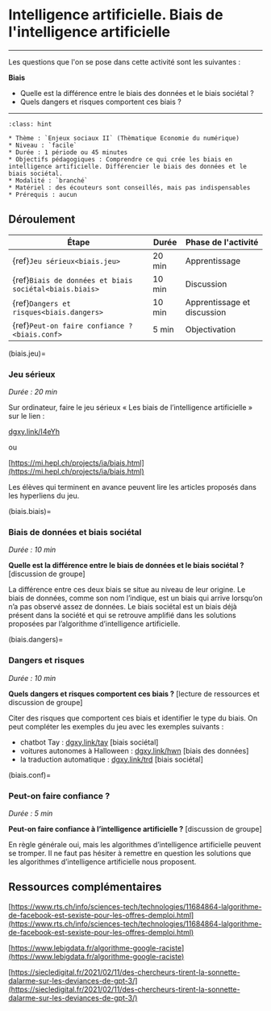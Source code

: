 # Intelligence artificielle. Biais de l'intelligence artificielle

---- 

Les questions que l'on se pose dans cette activité sont les suivantes :

**Biais**
* Quelle est la différence entre le biais des données et le biais sociétal ? 
* Quels dangers et risques comportent ces biais ?


----

```{admonition} Intelligence artificielle. Biais de l'intelligence artificielle
:class: hint

* Thème : `Enjeux sociaux II` (Thèmatique Economie du numérique)
* Niveau : `facile`
* Durée : 1 période ou 45 minutes
* Objectifs pédagogiques : Comprendre ce qui crée les biais en intelligence artificielle. Différencier le biais des données et le biais sociétal.
* Modalité : `branché`
* Matériel : des écouteurs sont conseillés, mais pas indispensables
* Prérequis : aucun

```

## Déroulement


| Étape                                   | Durée  | Phase de l'activité   | 
|---------------------------------------|------ |---------------------|
| {ref}`Jeu sérieux<biais.jeu>`                    | 20 min  | Apprentissage           |
| {ref}`Biais de données et biais sociétal<biais.biais>`  | 10 min  | Discussion |
| {ref}`Dangers et risques<biais.dangers>`          | 10 min   | Apprentissage et discussion           |
| {ref}`Peut-on faire confiance ?<biais.conf>`                       | 5 min   | Objectivation             |



(biais.jeu)=
### Jeu sérieux 

*Durée : 20 min*

Sur ordinateur, faire le jeu sérieux « Les biais de l’intelligence artificielle » sur le lien :

[dgxy.link/I4eYh](https://dgxy.link/I4eYh)

ou

[https://mi.hepl.ch/projects/ia/biais.html](https://mi.hepl.ch/projects/ia/biais.html)

Les élèves qui terminent en avance peuvent lire les articles proposés dans les hyperliens du jeu.


(biais.biais)=
### Biais de données et biais sociétal 

*Durée : 10 min*

**Quelle est la différence entre le biais de données et le biais sociétal ?** [discussion de groupe]

La différence entre ces deux biais se situe au niveau de leur origine.
Le biais de données, comme son nom l’indique, est un biais qui arrive lorsqu’on n’a pas observé assez de données. Le biais sociétal est
un biais déjà présent dans la société et qui se retrouve amplifié
dans les solutions proposées par l’algorithme d’intelligence artificielle.

(biais.dangers)=
### Dangers et risques

*Durée : 10 min*

**Quels dangers et risques comportent ces biais ?** [lecture de ressources et discussion de groupe]

Citer des risques que comportent ces biais et identifier le type du biais. On peut compléter les exemples du jeu avec les exemples suivants :
- chatbot Tay : [dgxy.link/tay](http://dgxy.link/tay) [biais sociétal]
- voitures autonomes à Halloween : [dgxy.link/hwn](http://dgxy.link/hwn) [biais des données] 
- la traduction automatique : [dgxy.link/trd](http://dgxy.link/trd) [biais sociétal]

(biais.conf)=
### Peut-on faire confiance ?

*Durée : 5 min*

**Peut-on faire confiance à l’intelligence artificielle ?** [discussion de groupe]

En règle générale oui, mais les algorithmes d’intelligence artificielle peuvent se tromper. Il ne faut pas hésiter à remettre en question
les solutions que les algorithmes d’intelligence artificielle nous proposent.

## Ressources complémentaires

[https://www.rts.ch/info/sciences-tech/technologies/11684864-lalgorithme-de-facebook-est-sexiste-pour-les-offres-demploi.html](https://www.rts.ch/info/sciences-tech/technologies/11684864-lalgorithme-de-facebook-est-sexiste-pour-les-offres-demploi.html)

[https://www.lebigdata.fr/algorithme-google-raciste](https://www.lebigdata.fr/algorithme-google-raciste)

[https://siecledigital.fr/2021/02/11/des-chercheurs-tirent-la-sonnette-dalarme-sur-les-deviances-de-gpt-3/](https://siecledigital.fr/2021/02/11/des-chercheurs-tirent-la-sonnette-dalarme-sur-les-deviances-de-gpt-3/)
